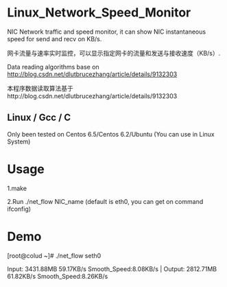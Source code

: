 Linux_Network_Speed_Monitor
==============

NIC Network traffic and speed monitor, it can show NIC instantaneous speed for send and recv on KB/s.

网卡流量与速率实时监控，可以显示指定网卡的流量和发送与接收速度（KB/s）.

Data reading algorithms base on http://blog.csdn.net/dlutbrucezhang/article/details/9132303

本程序数据读取算法基于http://blog.csdn.net/dlutbrucezhang/article/details/9132303

Linux / Gcc / C
--------------
Only been tested on Centos 6.5/Centos 6.2/Ubuntu (You can use in Linux System)

Usage
=============
1.make

2.Run ./net_flow NIC_name (default is eth0, you can get on command ifconfig)


Demo
==============
[root@colud ~]# ./net_flow seth0

Input: 3431.88MB  59.17KB/s Smooth_Speed:8.08KB/s | Output: 2812.71MB  61.82KB/s Smooth_Speed:8.26KB/s
